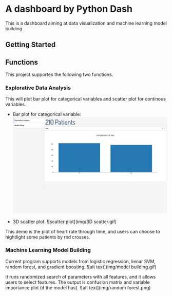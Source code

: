 # A dashboard by Python Dash
This is a dashboard aiming at data visualization and machine learning model building

## Getting Started

## Functions
This project supportes the following two functions.
### Explorative Data Analysis
This will plot bar plot for categorical variables and scatter plot for continous variables.

* Bar plot for categorical variable:
![bar plot](img/barplot.png)

* 3D scatter plot:
![scatter plot](img/3D scatter.gif)

This demo is the plot of heart rate through time, and users can choose to hightlight some patients by red crosses.

### Machine Learning Model Building
Current program supports models from logistic regression, lienar SVM, random forest, and gradient boosting. 
![alt text](img/model building.gif)

It runs randomized search of parameters with all features, and it allows users to select features. The output is confusion matrix and variable importance plot (if the model has).
![alt text](img/random forest.png)

